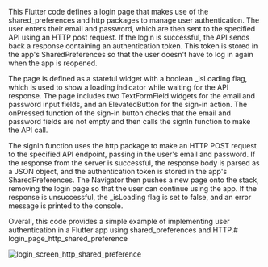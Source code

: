 This Flutter code defines a login page that makes use of the shared_preferences and http packages to manage user authentication. The user enters their email and password, which are then sent to the specified API using an HTTP post request. If the login is successful, the API sends back a response containing an authentication token. This token is stored in the app's SharedPreferences so that the user doesn't have to log in again when the app is reopened.

The page is defined as a stateful widget with a boolean _isLoading flag, which is used to show a loading indicator while waiting for the API response. The page includes two TextFormField widgets for the email and password input fields, and an ElevatedButton for the sign-in action. The onPressed function of the sign-in button checks that the email and password fields are not empty and then calls the signIn function to make the API call.

The signIn function uses the http package to make an HTTP POST request to the specified API endpoint, passing in the user's email and password. If the response from the server is successful, the response body is parsed as a JSON object, and the authentication token is stored in the app's SharedPreferences. The Navigator then pushes a new page onto the stack, removing the login page so that the user can continue using the app. If the response is unsuccessful, the _isLoading flag is set to false, and an error message is printed to the console.

Overall, this code provides a simple example of implementing user authentication in a Flutter app using shared_preferences and HTTP.# login_page_http_shared_preference

![login_screen_http_shared_preference](https://user-images.githubusercontent.com/114142152/220558123-f7d6e67f-6c75-4f7f-a20d-ae7aa57ec735.png)
